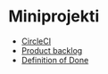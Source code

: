 # Miniprojekti

* [CircleCI](https://circleci.com/gh/hannuorn/Agile5-miniprojekti)
* [Product backlog](https://docs.google.com/spreadsheets/d/1w2MvPLga09autEiqfWHRf4b6ZIb_XvbqIzwAxncRldM/edit#gid=0)
* [Definition of Done](definition_of_done.md)
